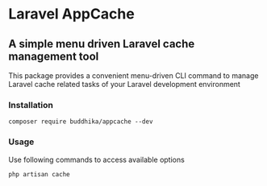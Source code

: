 # Laravel AppCache

##  A simple menu driven Laravel cache management tool 

This package provides a convenient menu-driven CLI command to manage Laravel cache related tasks of your Laravel development environment

### Installation

```
composer require buddhika/appcache --dev
```

### Usage
Use following commands to access available options
```
php artisan cache
```